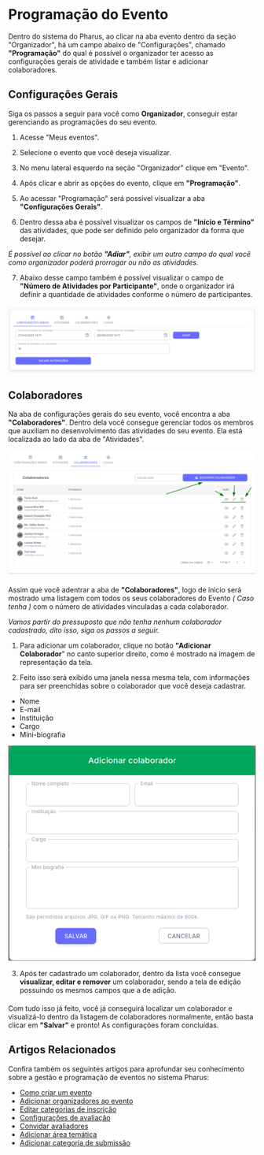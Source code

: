 # Programação do Evento

Dentro do sistema do Pharus, ao clicar na aba evento dentro da seção "Organizador", há um campo abaixo de "Configurações", chamado **"Programação"** do qual é possível o organizador ter acesso as configurações gerais de atividade e também listar e adicionar colaboradores.

## Configurações Gerais

 Siga os passos a seguir para você como **Organizador**, conseguir estar gerenciando as programações do seu evento.

1. Acesse "Meus eventos".

2. Selecione o evento que você deseja visualizar.

3. No menu lateral esquerdo na seção "Organizador" clique em "Evento".

4. Após clicar e abrir as opções do evento, clique em **"Programação"**.

5. Ao acessar "Programação" será possível visualizar a aba **"Configurações Gerais"**.

6. Dentro dessa aba é possível visualizar os campos de **"Início e Término"** das atividades, que pode ser definido pelo organizador da forma que desejar.

*É possível ao clicar no botão **"Adiar"**, exibir um outro campo do qual você como organizador poderá prorrogar ou não as atividades.*

7. Abaixo desse campo também é possível visualizar o campo de **"Número de Atividades por Participante"**, onde o organizador irá definir a quantidade de atividades conforme o número de participantes.
####
![Configurações gerais](../../../images/configuracoesGeraisDeProgramacao.png)

## Colaboradores

Na aba de configurações gerais do seu evento, você encontra a aba **"Colaboradores"**. Dentro dela você consegue gerenciar todos os membros que auxiliam no desenvolvimento das atividades do seu evento. Ela está localizada ao lado da aba de "Atividades".


![Colaboradores](../../../images/colaboradoresVisualizacao.png)
####
Assim que você adentrar a aba de **"Colaboradores"**, logo de ínicio será mostrado uma listagem com todos os seus colaboradores do Evento *( Caso tenha )* com o número de atividades vinculadas a cada colaborador.

*Vamos partir do pressuposto que não tenha nenhum colaborador cadastrado, dito isso, siga os passos a seguir.*
1. Para adicionar um colaborador, clique no botão **"Adicionar Colaborador**" no canto superior direito, como é mostrado na imagem de representação da tela.

2. Feito isso será exibido uma janela nessa mesma tela, com informações para ser preenchidas sobre o colaborador que você deseja cadastrar.

* Nome
* E-mail
* Instituição
* Cargo
* Mini-biografia 

![Adicionar Colaboradores](../../../images/modalAdicionarColaborador.png)

3. Após ter cadastrado um colaborador, dentro da lista você consegue **visualizar, editar e remover** um colaborador, sendo a tela de edição possuindo os mesmos campos que a de adição.
####
  Com tudo isso já feito, você já conseguirá localizar um colaborador e visualizá-lo dentro da listagem de colaboradores normalmente, então basta clicar em **"Salvar"** e pronto! As configurações foram concluídas.
## Artigos Relacionados

Confira também os seguintes artigos para aprofundar seu conhecimento sobre a gestão e programação de eventos no sistema Pharus:

- [Como criar um evento](../../CriarEvento.md)
- [Adicionar organizadores ao evento](../../Configurações%20Geriais%20do%20Evento/AdicionarOrganizadoresEvento.md)
- [Editar categorias de inscrição](../../Configurações%20Geriais%20do%20Evento/EditarCategoriaInscricao.md)
- [Configurações de avaliação](../../Outras%20Configurações/Avaliação/1%20-%20ConfiguraçõesdeAvaliação.md)
- [Convidar avaliadores](../../Outras%20Configurações/Avaliação/2%20-%20Avaliadores/ConvidarAvaliadores.md)
- [Adicionar área temática](../../Outras%20Configurações/Submissões/AdicionarAreaTematica.md)
- [Adicionar categoria de submissão](../../Outras%20Configurações/Submissões/AdicionarCategoriaSubmissao.md)
